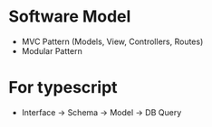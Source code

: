 # Software Model
- MVC Pattern (Models, View, Controllers, Routes)
- Modular Pattern

# For typescript
- Interface -> Schema -> Model -> DB Query

